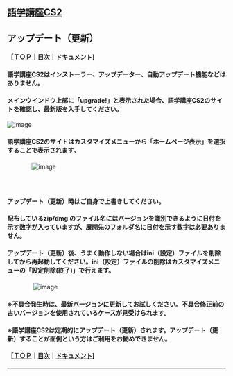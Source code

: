 ## [語学講座CS2](https://csreviser.github.io/CaptureStream2/) 
## アップデート（更新） 　　　
#### ［[ＴＯＰ](./)**｜**[目次](./#目次)**｜**[ドキュメント](./#ドキュメント-1)]
#### 語学講座CS2はインストーラー、アップデーター、自動アップデート機能などはありません。
#### メインウインドウ上部に「upgrade!」と表示された場合、語学講座CS2のサイトを確認し、最新版を入手してください。
![image](https://github.com/user-attachments/assets/db5d81e0-5f3e-4898-a72d-a0c35a4e42bc)
#### 語学講座CS2のサイトはカスタマイズメニューから「ホームページ表示」を選択することで表示されます。
　　　　![image](https://github.com/user-attachments/assets/8bee9831-8795-4e76-8118-0e5ab9398c41)          


#### 　　　　　　



####                        
#### アップデート（更新）時はご自身で上書きしてください。 
#### 配布しているzip/dmg のファイル名にはバージョンを識別できるように日付を示す数字が入っていますが、展開先のフォルダ名に日付を示す数字は必要ありません。
#### アップデート（更新）後、うまく動作しない場合はini（設定）ファイルを削除してから再起動してください。ini（設定）ファイルの削除はカスタマイズメニューの「設定削除(終了)」で行えます。
　　　　 ![image](https://github.com/user-attachments/assets/0ee50b13-fa8e-4afc-9bfa-ab7145997971)        
#### ※不具合発生時は、最新バージョンに更新してお試しください。不具合修正前の古いバージョンを使用されているケースが見受けられます。
#### ※語学講座CS2は定期的にアップデート（更新）されます。アップデート（更新）することが面倒という方はご利用をお勧めできません。

#### ［[ＴＯＰ](./)**｜**[目次](./#目次)**｜**[ドキュメント](./#ドキュメント-1)]

***
 <link rel="shortcut icon" type="image/x-icon" href="https://avatars.githubusercontent.com/u/46049273?v=4">
 <meta name="twitter:image:src" content="https://avatars.githubusercontent.com/u/46049273?v=4">


